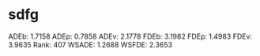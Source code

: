 # sdfg

ADEb: 1.7158
ADEp: 0.7858
ADEv: 2.1778
FDEb: 3.1982
FDEp: 1.4983
FDEv: 3.9635
Rank: 407
WSADE: 1.2688
WSFDE: 2.3653